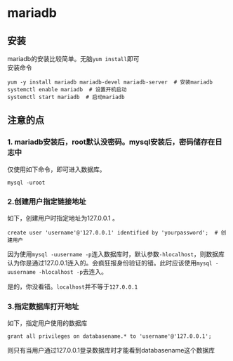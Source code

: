 # mariadb

## 安装

mariadb的安装比较简单。无脑`yum install`即可  
安装命令

``` shell
yum -y install mariadb mariadb-devel mariadb-server  # 安装mariadb
systemctl enable mariadb  # 设置开机启动
systemctl start mariadb  # 启动mariadb
```

## 注意的点

### 1. mariadb安装后，root默认没密码。mysql安装后，密码储存在日志中

仅使用如下命令，即可进入数据库。

``` shell
mysql -uroot
```

### 2.创建用户指定链接地址

如下，创建用户时指定地址为127.0.0.1 。

``` shell
create user 'username'@'127.0.0.1' identified by 'yourpassword';  # 创建用户
```

因为使用`mysql -uusername -p`连入数据库时，默认参数`-hlocalhost`，则数据库认为你是通过127.0.0.1连入的。会疯狂报身份验证的错。此时应该使用`mysql -uusername -hlocalhost -p`去连入。

是的，你没看错。`localhost`并不等于`127.0.0.1`

### 3.指定数据库打开地址

如下，指定用户使用的数据库

``` shell
grant all privileges on databasename.* to 'username'@'127.0.0.1';
```

则只有当用户通过127.0.0.1登录数据库时才能看到databasename这个数据库